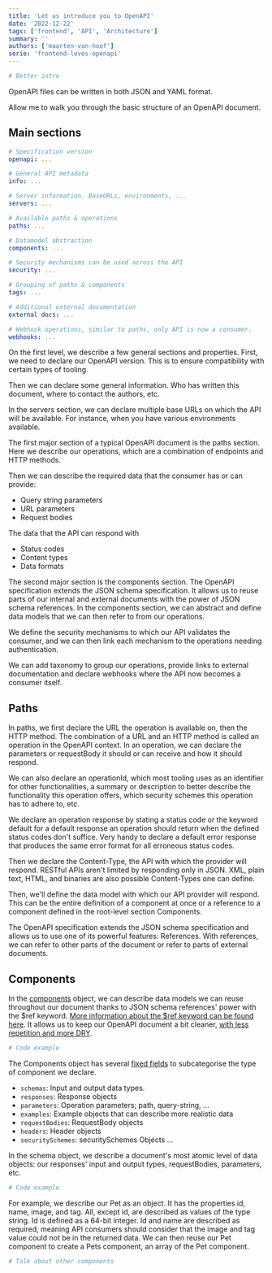 ```yaml
---
title: 'Let us introduce you to OpenAPI'
date: '2022-12-22'
tags: ['frontend', 'API', 'Architecture']
summary: ''
authors: ['maarten-van-hoof']
serie: 'frontend-loves-openapi'
---
```


```yaml
# Better intro
```

OpenAPI files can be written in both JSON and YAML format.

Allow me to walk you through the basic structure of an OpenAPI document.

## Main sections

```yaml
# Specification version
openapi: ...

# General API metadata
info: ...

# Server information. BaseURLs, environments, ...
servers: ...

# Available paths & operations
paths: ...

# Datamodel abstraction
components: ...

# Security mechanisms can be used across the API
security: ...

# Grouping of paths & components
tags: ...

# Additional external documentation
external docs: ...

# Webhook operations, similar to paths, only API is now a consumer.
webhooks: ...
```

On the first level, we describe a few general sections and properties. First, we need to declare our OpenAPI version. This is to ensure compatibility with certain types of tooling.

Then we can declare some general information. Who has written this document, where to contact the authors, etc.

In the servers section, we can declare multiple base URLs on which the API will be available. For instance, when you have various environments available.

The first major section of a typical OpenAPI document is the paths section. Here we describe our operations, which are a combination of endpoints and HTTP methods.

Then we can describe the required data that the consumer has or can provide:

- Query string parameters
- URL parameters
- Request bodies

The data that the API can respond with

- Status codes
- Content types
- Data formats

The second major section is the components section. The OpenAPI specification extends the JSON schema specification. It allows us to reuse parts of our internal and external documents with the power of JSON schema references. In the components section, we can abstract and define data models that we can then refer to from our operations.

We define the security mechanisms to which our API validates the consumer, and we can then link each mechanism to the operations needing authentication.

We can add taxonomy to group our operations, provide links to external documentation and declare webhooks where the API now becomes a consumer itself.

## Paths

In paths, we first declare the URL the operation is available on, then the HTTP method. The combination of a URL and an HTTP method is called an operation in the OpenAPI context. In an operation, we can declare the parameters or requestBody it should or can receive and how it should respond.

We can also declare an operationId, which most tooling uses as an identifier for other functionalities, a summary or description to better describe the functionality this operation offers, which security schemes this operation has to adhere to, etc.

We declare an operation response by stating a status code or the keyword default for a default response an operation should return when the defined status codes don't suffice. Very handy to declare a default error response that produces the same error format for all erroneous status codes.

Then we declare the Content-Type, the API with which the provider will respond. RESTful APIs aren't limited by responding only in JSON. XML, plain text, HTML, and binaries are also possible Content-Types one can define.

Then, we'll define the data model with which our API provider will respond. This can be the entire definition of a component at once or a reference to a component defined in the root-level section Components.

The OpenAPI specification extends the JSON schema specification and allows us to use one of its powerful features: References. With references, we can refer to other parts of the document or refer to parts of external documents.

## Components

In the [components](https://github.com/OAI/OpenAPI-Specification/blob/main/versions/3.0.3.md#components-object) object, we can describe data models we can reuse throughout our document thanks to JSON schema references' power with the $ref keyword. [More information about the &dollar;ref keyword can be found here](https://json-schema.org/understanding-json-schema/structuring.html#ref). It allows us to keep our OpenAPI document a bit cleaner, [with less repetition and more DRY](https://en.wikipedia.org/wiki/Don%27t_repeat_yourself).

```yaml
# Code example
```

The Components object has several [fixed fields](https://github.com/OAI/OpenAPI-Specification/blob/main/versions/3.0.3.md#fixed-fields-6) to subcategorise the type of component we declare.

- `schemas`: Input and output data types.
- `responses`: Response objects
- `parameters`: Operation parameters; path, query-string, ...
- `examples`: Example objects that can describe more realistic data
- `requestBodies`: RequestBody objects
- `headers`: Header objects
- `securitySchemes`: securitySchemes Objects
  ...

In the schema object, we describe a document's most atomic level of data objects: our responses' input and output types, requestBodies, parameters, etc.

```yaml
# Code example
```

For example, we describe our Pet as an object. It has the properties id, name, image, and tag. All, except id, are described as values of the type string. Id is defined as a 64-bit integer. Id and name are described as required, meaning API consumers should consider that the image and tag value could not be in the returned data. We can then reuse our Pet component to create a Pets component, an array of the Pet component.

```yaml
# Talk about other components
```
